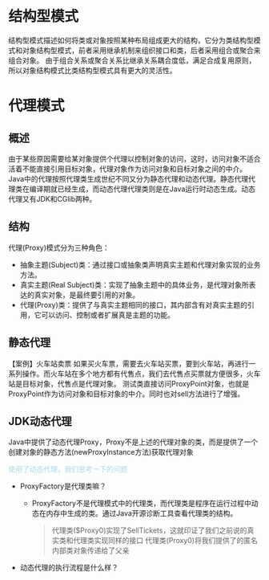 # 结构型模式
结构型模式描述如何将类或对象按照某种布局组成更大的结构，它分为类结构型模式和对象结构型模式，前者采用继承机制来组织接口和类，后者采用组合或聚合来组合对象。
由于组合关系或聚合关系比继承关系耦合度低，满足合成复用原则，所以对象结构模式比类结构型模式具有更大的灵活性。

# 代理模式
## 概述
由于某些原因需要给某对象提供个代理以控制对象的访问，这时，访问对象不适合活着不能直接引用目标对象，代理对象作为访问对象和目标对象之间的中介。
Java中的代理按照代理类生成世纪不同又分为静态代理和动态代理。静态代理代理类在编译期就已经生成，而动态代理代理类则是在Java运行时动态生成。动态代理又有JDK和CGlib两种。
## 结构
代理(Proxy)模式分为三种角色：
* 抽象主题(Subject)类：通过接口或抽象类声明真实主题和代理对象实现的业务方法。
* 真实主题(Real Subject)类：实现了抽象主题中的具体业务，是代理对象所表达的真实对象，是最终要引用的对象。
* 代理(Proxy)类：提供了与真实主题相同的接口，其内部含有对真实主题的引用，它可以访问、控制或者扩展真是主题的功能。
## 静态代理
【案例】火车站卖票
如果买火车票，需要去火车站买票，要到火车站，再进行一系列操作。而火车站在多个地方都有代售点，我们去代售点买票就方便很多，火车站是目标对象，代售点是代理对象。
测试类直接访问ProxyPoint对象，也就是ProxyPoint作为访问对象和目标对象的中介。同时也对sell方法进行了增强。
## JDK动态代理
Java中提供了动态代理Proxy，Proxy不是上述的代理对象的类，而是提供了一个创建对象的静态方法(newProxyInstance方法)获取代理对象

<font color="lightblue">使用了动态代理，我们思考一下的问题</font>

* ProxyFactory是代理类嘛？
  
  * ProxyFactory不是代理模式中的代理类，而代理类是程序在运行过程中动态在内存中生成的类。通过Java开源诊断工具查看代理类的结构。
    > 代理类($Proxy0)实现了SellTickets，这就印证了我们之前说的真实类和代理类实现同样的接口
    > 代理类(Proxy0)将我们提供了的匿名内部类对象传递给了父亲

* 动态代理的执行流程是什么样？